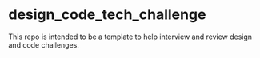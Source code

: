 # design_code_tech_challenge
This repo is intended to be a template to help interview and review design and code challenges.
